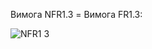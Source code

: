 Вимога NFR1.3 = Вимога FR1.3:







![NFR1 3](https://github.com/oleksandrblazhko/ai-213-kirpikov/assets/100131883/b7e382af-ad4e-4290-b209-fc7c13c9488c)
